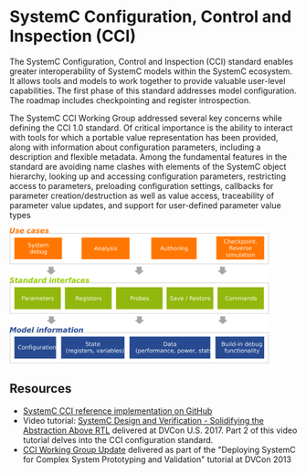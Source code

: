 # SystemC Configuration, Control and Inspection (CCI) 

The SystemC Configuration, Control and Inspection (CCI) standard enables greater interoperability of SystemC models within the SystemC ecosystem. 
It allows tools and models to work together to provide valuable user-level capabilities. 
The first phase of this standard addresses model configuration. The roadmap includes checkpointing and register introspection.

The SystemC CCI Working Group addressed several key concerns while defining the CCI 1.0 standard. 
Of critical importance is the ability to interact with tools for which a portable value representation has been provided, 
along with information about configuration parameters, including a description and flexible metadata. 
Among the fundamental features in the standard are avoiding name clashes with elements of the SystemC object hierarchy, 
looking up and accessing configuration parameters, restricting access to parameters, preloading configuration settings, 
callbacks for parameter creation/destruction as well as value access, traceability of parameter value updates, and 
support for user-defined parameter value types

<img style="width:90%" src="/images/systemc-cci-layers.svg">

## Resources

 * [SystemC CCI reference implementation on GitHub][4]
 * Video tutorial: [SystemC Design and Verification - Solidifying the Abstraction Above RTL][2] delivered at DVCon U.S. 2017. Part 2 of this video tutorial delves into the CCI configuration standard.
 * [CCI Working Group Update][3] delivered as part of the "Deploying SystemC for Complex System Prototyping and Validation" tutorial at DVCon 2013
  
[2]: https://vimeo.com/479408883
[3]: https://www.accellera.org/images/community/systemc/about-systemc-cci/CCI_WG_Update_2-25-2013.pdf
[4]: https://github.com/accellera-official/cci